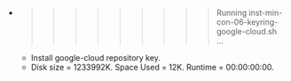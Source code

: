 * >>>>>>>>> Running inst-min-con-06-keyring-google-cloud.sh ...
  * Install google-cloud repository key.
  * Disk size = 1233992K. Space Used = 12K. Runtime = 00:00:00:00.
